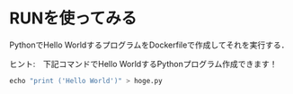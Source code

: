 # RUNを使ってみる

PythonでHello WorldするプログラムをDockerfileで作成してそれを実行する．

ヒント:　下記コマンドでHello WorldするPythonプログラム作成できます！

```python
echo "print ('Hello World')" > hoge.py
```
